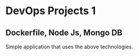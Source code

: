 # DevOps Projects 1

## Dockerfile, Node Js, Mongo DB
Simple application that uses the above technologies.

